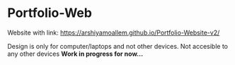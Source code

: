 # Portfolio-Web
Website with link: https://arshiyamoallem.github.io/Portfolio-Website-v2/

Design is only for computer/laptops and not other devices.
Not accesible to any other devices
**Work in progress for now...**
